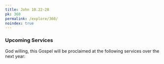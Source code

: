 ```yaml
---
title: John 10.22-28
pk: 360
permalink: /explore/360/
noindex: true
---
```


### Upcoming Services

God willing, this Gospel will be proclaimed at the following services over the next year:


